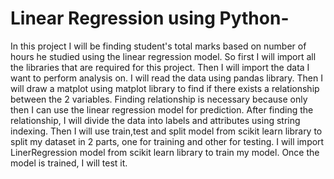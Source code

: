 # Linear Regression using Python-
In this project I will be finding student's total marks based on number of hours he studied using the linear regression model.
So first I will import all the libraries that are required for this project. Then I will import the data I want to perform analysis on. 
I will read the data using pandas library. Then I will draw a matplot using matplot library to find if there exists a relationship between the 2 variables.
Finding relationship is necessary because only then I can use the linear regression model for prediction.
After finding the relationship, I will divide the data into labels and attributes using string indexing.
Then I will use train,test and split model from scikit learn library to split my dataset in 2 parts, one for training and other for testing.
I will import LinerRegression model from scikit learn library to train my model.
Once the model is trained, I will test it.
